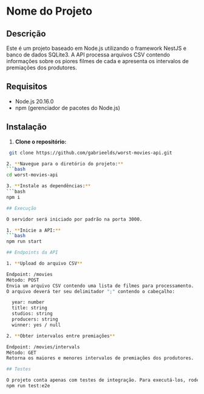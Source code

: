 # Nome do Projeto

## Descrição

Este é um projeto baseado em Node.js utilizando o framework NestJS e banco de dados SQLite3. A API processa arquivos CSV contendo informações sobre os piores filmes de cada e apresenta os intervalos de premiações dos produtores.

## Requisitos

- Node.js 20.16.0
- npm (gerenciador de pacotes do Node.js)

## Instalação

1. **Clone o repositório:**
  ```bash
   git clone https://github.com/gabrieelds/worst-movies-api.git

2. **Navegue para o diretório do projeto:**
  ```bash
  cd worst-movies-api

3. **Instale as dependências:**
  ```bash
  npm i

## Execução

  O servidor será iniciado por padrão na porta 3000.

1. **Inicie a API:**
  ```bash
  npm run start

## Endpoints da API

1. **Upload do arquivo CSV**

  Endpoint: /movies
  Método: POST
  Envia um arquivo CSV contendo uma lista de filmes para processamento.
  O arquivo deverá ter seu delimitador ";" contendo o cabeçalho:
  
    year: number
    title: string
    studios: string
    producers: string
    winner: yes / null

2. **Obter intervalos entre premiações**

  Endpoint: /movies/intervals
  Método: GET
  Retorna os maiores e menores intervalos de premiações dos produtores.

## Testes

  O projeto conta apenas com testes de integração. Para executá-los, rode o comando:
  npm run test:e2e